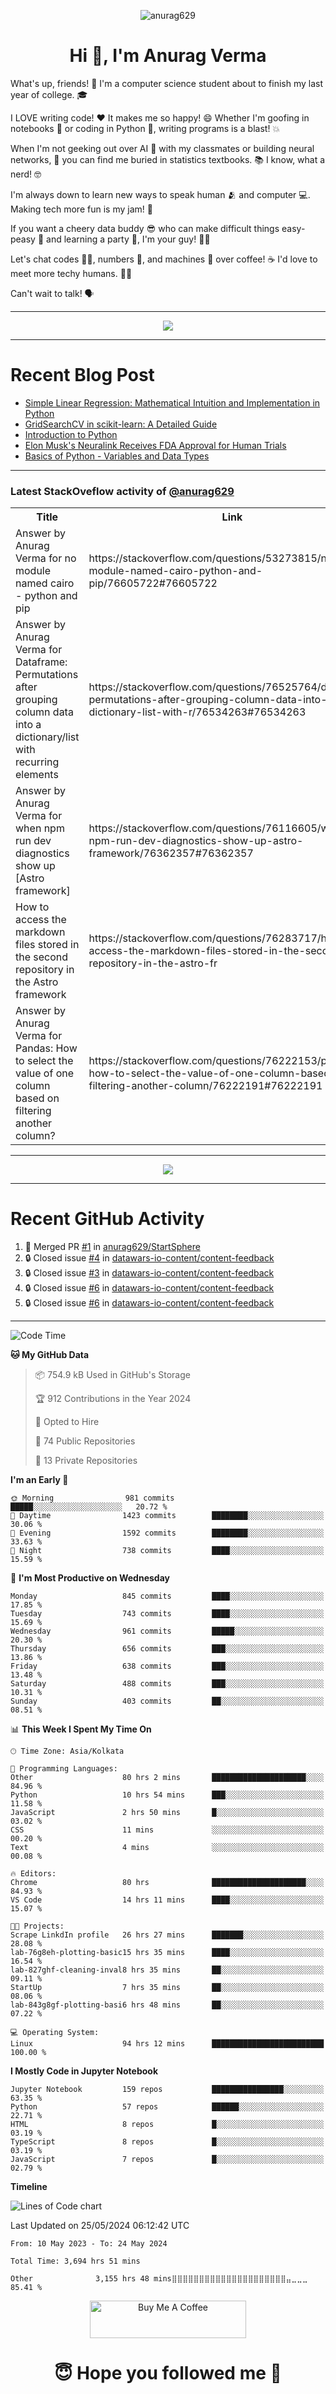 

<p align="center"> <img src="https://komarev.com/ghpvc/?username=anurag629&label=Profile%20views&color=0e75b6&style=flat" alt="anurag629" /> </p>

<h1 align="center">Hi 👋, I'm Anurag Verma</h1>

What's up, friends! 👋 I'm a computer science student about to finish my last year of college. 🎓

I LOVE writing code! ❤️ It makes me so happy! 😄 Whether I'm goofing in notebooks 📓 or coding in Python 🐍, writing programs is a blast! 💥

When I'm not geeking out over AI 🤖 with my classmates or building neural networks, 🧠 you can find me buried in statistics textbooks. 📚 I know, what a nerd! 🤓

I'm always down to learn new ways to speak human 🫂 and computer 💻. Making tech more fun is my jam! 🍇

If you want a cheery data buddy 😎 who can make difficult things easy-peasy 🥝 and learning a party 🎉, I'm your guy! 🙋‍♂️

Let's chat codes 👨‍💻, numbers 🧮, and machines 🤖 over coffee! ☕ I'd love to meet more techy humans. 💁‍♂️

Can't wait to talk! 🗣️

---

<p align="center">
  <img src="https://spotify-github-profile.vercel.app/api/view.svg?uid=mwvywke3fo2gajpenodnmobfh&cover_image=true&theme=default&show_offline=false&background_color=121212&interchange=false&bar_color=53b14f&bar_color_cover=true">
</p>

---

# Recent Blog Post

<!-- BLOG-POST-LIST:START -->
- [Simple Linear Regression: Mathematical Intuition and Implementation in Python](https://codercops.tech/blog/machine-learning-algorithms/simple-linear-regression-mathematical-intuation)
- [GridSearchCV in scikit-learn: A Detailed Guide](https://codercops.tech/blog/gridsearchcv-in-scikit-learn-a-detailed-guide)
- [Introduction to Python](https://codercops.tech/blog/python-tutorial/introduction-to-python)
- [Elon Musk&#39;s Neuralink Receives FDA Approval for Human Trials](https://codercops.tech/blog/elon-musks-neuralink-receives-fda-approval-for-human-trials)
- [Basics of Python - Variables and Data Types](https://codercops.tech/blog/python-basics-of-python-variables-and-data-types)
<!-- BLOG-POST-LIST:END -->

---

### Latest StackOveflow activity of [@anurag629](https://github.com/anurag629)
<table>
  <tr><th>Title</th><th>Link</th></tr>
  <!-- STACKOVERFLOW:START --><tr><td>Answer by Anurag Verma for no module named cairo - python and pip</td><td>https://stackoverflow.com/questions/53273815/no-module-named-cairo-python-and-pip/76605722#76605722</td></tr><tr><td>Answer by Anurag Verma for Dataframe: Permutations after grouping column data into a dictionary/list with recurring elements</td><td>https://stackoverflow.com/questions/76525764/dataframe-permutations-after-grouping-column-data-into-a-dictionary-list-with-r/76534263#76534263</td></tr><tr><td>Answer by Anurag Verma for when npm run dev diagnostics show up [Astro framework]</td><td>https://stackoverflow.com/questions/76116605/when-npm-run-dev-diagnostics-show-up-astro-framework/76362357#76362357</td></tr><tr><td>How to access the markdown files stored in the second repository in the Astro framework</td><td>https://stackoverflow.com/questions/76283717/how-to-access-the-markdown-files-stored-in-the-second-repository-in-the-astro-fr</td></tr><tr><td>Answer by Anurag Verma for Pandas: How to select the value of one column based on filtering another column?</td><td>https://stackoverflow.com/questions/76222153/pandas-how-to-select-the-value-of-one-column-based-on-filtering-another-column/76222191#76222191</td></tr><!-- STACKOVERFLOW:END -->
</table>

---

<p align="center">
  <img alig src="https://github-profile-trophy.vercel.app/?username=anurag629&theme=onedark&column=-1" />
</p>

---

# Recent GitHub Activity
<!--START_SECTION:activity-->
1. 🎉 Merged PR [#1](https://github.com/anurag629/StartSphere/pull/1) in [anurag629/StartSphere](https://github.com/anurag629/StartSphere)
2. 🔒 Closed issue [#4](https://github.com/datawars-io-content/content-feedback/issues/4) in [datawars-io-content/content-feedback](https://github.com/datawars-io-content/content-feedback)
3. 🔒 Closed issue [#3](https://github.com/datawars-io-content/content-feedback/issues/3) in [datawars-io-content/content-feedback](https://github.com/datawars-io-content/content-feedback)
4. 🔒 Closed issue [#6](https://github.com/datawars-io-content/content-feedback/issues/6) in [datawars-io-content/content-feedback](https://github.com/datawars-io-content/content-feedback)
5. 🔒 Closed issue [#6](https://github.com/datawars-io-content/content-feedback/issues/6) in [datawars-io-content/content-feedback](https://github.com/datawars-io-content/content-feedback)
<!--END_SECTION:activity-->

---

<!--START_SECTION:waka-->
![Code Time](http://img.shields.io/badge/Code%20Time-3%2C695%20hrs%2058%20mins-blue)

**🐱 My GitHub Data** 

> 📦 754.9 kB Used in GitHub's Storage 
 > 
> 🏆 912 Contributions in the Year 2024
 > 
> 💼 Opted to Hire
 > 
> 📜 74 Public Repositories 
 > 
> 🔑 13 Private Repositories 
 > 
**I'm an Early 🐤** 

```text
🌞 Morning                981 commits         █████░░░░░░░░░░░░░░░░░░░░   20.72 % 
🌆 Daytime                1423 commits        ████████░░░░░░░░░░░░░░░░░   30.06 % 
🌃 Evening                1592 commits        ████████░░░░░░░░░░░░░░░░░   33.63 % 
🌙 Night                  738 commits         ████░░░░░░░░░░░░░░░░░░░░░   15.59 % 
```
📅 **I'm Most Productive on Wednesday** 

```text
Monday                   845 commits         ████░░░░░░░░░░░░░░░░░░░░░   17.85 % 
Tuesday                  743 commits         ████░░░░░░░░░░░░░░░░░░░░░   15.69 % 
Wednesday                961 commits         █████░░░░░░░░░░░░░░░░░░░░   20.30 % 
Thursday                 656 commits         ███░░░░░░░░░░░░░░░░░░░░░░   13.86 % 
Friday                   638 commits         ███░░░░░░░░░░░░░░░░░░░░░░   13.48 % 
Saturday                 488 commits         ███░░░░░░░░░░░░░░░░░░░░░░   10.31 % 
Sunday                   403 commits         ██░░░░░░░░░░░░░░░░░░░░░░░   08.51 % 
```


📊 **This Week I Spent My Time On** 

```text
🕑︎ Time Zone: Asia/Kolkata

💬 Programming Languages: 
Other                    80 hrs 2 mins       █████████████████████░░░░   84.96 % 
Python                   10 hrs 54 mins      ███░░░░░░░░░░░░░░░░░░░░░░   11.58 % 
JavaScript               2 hrs 50 mins       █░░░░░░░░░░░░░░░░░░░░░░░░   03.02 % 
CSS                      11 mins             ░░░░░░░░░░░░░░░░░░░░░░░░░   00.20 % 
Text                     4 mins              ░░░░░░░░░░░░░░░░░░░░░░░░░   00.08 % 

🔥 Editors: 
Chrome                   80 hrs              █████████████████████░░░░   84.93 % 
VS Code                  14 hrs 11 mins      ████░░░░░░░░░░░░░░░░░░░░░   15.07 % 

🐱‍💻 Projects: 
Scrape LinkdIn profile   26 hrs 27 mins      ███████░░░░░░░░░░░░░░░░░░   28.08 % 
lab-76g8eh-plotting-basic15 hrs 35 mins      ████░░░░░░░░░░░░░░░░░░░░░   16.54 % 
lab-827ghf-cleaning-inval8 hrs 35 mins       ██░░░░░░░░░░░░░░░░░░░░░░░   09.11 % 
StartUp                  7 hrs 35 mins       ██░░░░░░░░░░░░░░░░░░░░░░░   08.06 % 
lab-843g8gf-plotting-basi6 hrs 48 mins       ██░░░░░░░░░░░░░░░░░░░░░░░   07.22 % 

💻 Operating System: 
Linux                    94 hrs 12 mins      █████████████████████████   100.00 % 
```

**I Mostly Code in Jupyter Notebook** 

```text
Jupyter Notebook         159 repos           ████████████████░░░░░░░░░   63.35 % 
Python                   57 repos            ██████░░░░░░░░░░░░░░░░░░░   22.71 % 
HTML                     8 repos             █░░░░░░░░░░░░░░░░░░░░░░░░   03.19 % 
TypeScript               8 repos             █░░░░░░░░░░░░░░░░░░░░░░░░   03.19 % 
JavaScript               7 repos             █░░░░░░░░░░░░░░░░░░░░░░░░   02.79 % 
```



**Timeline**

![Lines of Code chart](https://raw.githubusercontent.com/anurag629/anurag629/main/assets/bar_graph.png)


 Last Updated on 25/05/2024 06:12:42 UTC
<!--END_SECTION:waka-->

<!--START_SECTION:waka-simple-->

```text
From: 10 May 2023 - To: 24 May 2024

Total Time: 3,694 hrs 51 mins

Other              3,155 hrs 48 mins⣿⣿⣿⣿⣿⣿⣿⣿⣿⣿⣿⣿⣿⣿⣿⣿⣿⣿⣿⣿⣿⣤⣀⣀⣀   85.41 %
```

<!--END_SECTION:waka-simple-->

<p align="center"> 
<a href="https://www.buymeacoffee.com/anurag629" target="_blank"><img src="https://cdn.buymeacoffee.com/buttons/default-orange.png" alt="Buy Me A Coffee" height="60" width="250"></a>
</p>


<h1 align="center"> 😇 Hope you followed me 🥰  </h1>
